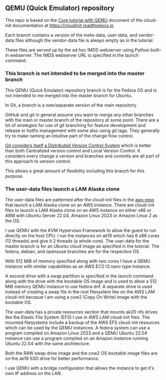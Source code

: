 ## QEMU (Quick Emulator) repository

This repo is based on the
[Core tutorial with QEMU](https://cloudinit.readthedocs.io/en/latest/tutorial/qemu.html)
document of the cloud-init documentation at https://cloudinit.readthedocs.io

Each branch contains a version of the meta-data, user-data, and vendor-data
files although the vendor-data file is always empty as in the tutorial.

These files are served up by the ad hoc IMDS webserver using Python built-in
webserver.  The IMDS webserver URL is specified in the launch command.

### This branch is not intended to be merged into the master branch

This QEMU (Quick Emulator) repository branch is for the Fedora OS and is not intended to me merged into the master branch for Ubuntu.

In Git, a branch is a new/separate version of the main repository.

GitHub and git in general assume you want to merge any other branches with the main or master branch of the repository at some point.  There are a lot of strategies for use of git branching for feature development and release or hotfix management with some also using git tags.  They generally try to make naming an intuitive part of the change flow control.

[Git considers itself a Distributed Version Control System](https://git-scm.com/book/en/v2/Getting-Started-About-Version-Control) which is better than both Centralized version control and Local Version Control.  It considers every change a version and branches and commits are all part of this approach to version control.

This allows a great amount of flexibility including this branch for this purpose.

### The user-data files launch a LAM Alaska clone

The user-data files are patterned after the cloud-init files in the
[aws repo](https://github.com/LAMurakami/aws#readme)
that launch a LAM Alaska clone on an AWS instance.  There are cloud-init files
to launch a LAM Alaska clone on an AWS instance on either x86 or ARM with
Ubuntu Server 22.04, Amazon Linux 2023 or Amazon Linux 2 as the OS.

I use QEMU with the KVM Hypervisor.Framework to allow the guest to run
directly on the host CPU.  I run the instances on ak19 which has 6 x86 cores
(12 threads) and give it 2 threads (a whole core).  The user-data for the
master branch is for an Ubuntu cloud image as specified in the tutorial.
The fedora, debian, and opensuse branches are for the respective OS.

With 512 MiB of memory specified along with two cores I have a QEMU instance
with similar capabilities as an AWS EC2 t3.nano type instance.

A second drive with a swap partition is specified in the launch command
along with the drive with the bootable OS image and is used to allow a
512 MiB memory QEMU instance to use fedora dnf.  A separate drive is used
instead of creating a swap file in the root filesystem like on the
AWS LAM cloud-init becasue I am using a cow2 (Copy On Write) image
with the bootable OS.

The user-data has a private resources section that mounts ak20 nfs drives
like the Elastic File System (EFS) I use in AWS LAM cloud-init files.
The mounted filesystems include a backup of the AWS EFS cloud-init
resources which can be used by the QEMU instances.  A fedora system can
use a program compiled on Amazon Linux 2023 and a QEMU Ubuntu 22.04
instance can use a program compiled on an Amazon instance running
Ubuntu 22.04 with the same architecture.

Both the RAW swap drive image and the cow2 OS bootable image files
are on the ak19 SSD drive for better performance.

I use QEMU with a bridge configuraton that allows the instance to
get it's own IP address on the LAN.